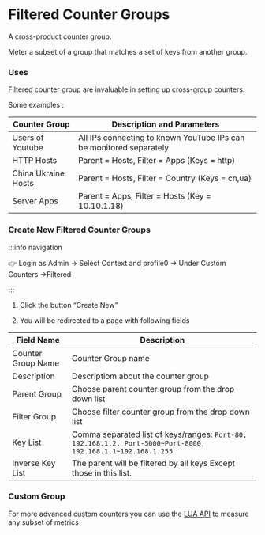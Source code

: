 # Filtered Counter Groups

A cross-product counter group.

Meter a subset of a group that matches a set of keys from another group.

### Uses

Filtered counter group are invaluable in setting up cross-group
counters.

Some examples :

| Counter Group       | Description and Parameters                                          |
| ------------------- | ------------------------------------------------------------------- |
| Users of Youtube    | All IPs connecting to known YouTube IPs can be monitored separately |
| HTTP Hosts          | Parent = Hosts, Filter = Apps (Keys = http)                         |
| China Ukraine Hosts | Parent = Hosts, Filter = Country (Keys = cn,ua)                     |
| Server Apps         | Parent = Apps, Filter = Hosts (Key = 10.10.1.18)                    |

### Create New Filtered Counter Groups

:::info navigation

:point_right: Login as Admin &rarr; Select Context and profile0 &rarr; Under Custom Counters
&rarr;Filtered

:::

1. Click the button “Create New”  

2. You will be redirected to a page with following fields

| Field Name         | Description                                                                              |
| ------------------ | ---------------------------------------------------------------------------------------- |
| Counter Group Name | Counter Group name                                                                       |
| Description        | Descriptiom about the counter group                                                      |
| Parent Group       | Choose parent counter group from the drop down list                                      |
| Filter Group       | Choose filter counter group from the drop down list                                      |
| Key List           | Comma separated list of keys/ranges: `Port-80, 192.168.1.2, Port-5000~Port-8000, 192.168.1.1~192.168.1.255`                                                                                      |
| Inverse Key List   | The parent will be filtered by all keys Except those in this list.                       |

### Custom Group

For more advanced custom counters you can use the [LUA API](/docs/lua/tutorial1)
to measure any subset of metrics